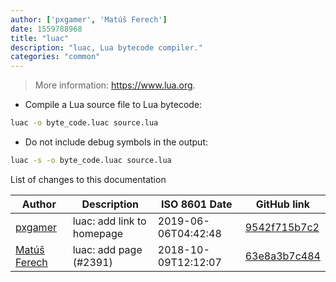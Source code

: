 ```yaml
---
author: ['pxgamer', 'Matúš Ferech']
date: 1559788968
title: "luac"
description: "luac, Lua bytecode compiler."
categories: "common"
---
```

> More information: <https://www.lua.org>.

- Compile a Lua source file to Lua bytecode:

```bash
luac -o byte_code.luac source.lua
```

- Do not include debug symbols in the output:

```bash
luac -s -o byte_code.luac source.lua
```
List of changes to this documentation


Author | Description | ISO 8601 Date | GitHub link
------|-----|-----|-----
[pxgamer](mailto:owzie123@gmail.com) | luac: add link to homepage | 2019-06-06T04:42:48 | [9542f715b7c2](https://github.com/tldr-pages/tldr/commit/9542f715b7c22c9eaf712246bc635b5550eb2973)
[Matúš Ferech](mailto:matus.ferech@gmail.com) | luac: add page (#2391) | 2018-10-09T12:12:07 | [63e8a3b7c484](https://github.com/tldr-pages/tldr/commit/63e8a3b7c4841e5b6766e2a904c6dc60341002ba)

